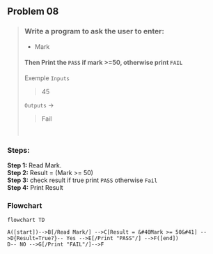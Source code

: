 ## Problem 08

>### Write a program to ask the user to enter:
> - Mark<br>
>#### Then Print the `PASS` if mark >=50, otherwise print `FAIL`
> Exemple `Inputs`
>>45 <br>
>
> `Outputs` ->
>>Fail
><br>
 




### Steps:

**Step 1:** Read Mark. <br>
**Step 2:** Result = (Mark >= 50)<br>
**Step 3:** check result if true print `PASS` otherwise `Fail`<br>
**Step 4:** Print Result  <br>

### Flowchart 

```mermaid
flowchart TD

A([start])-->B[/Read Mark/] -->C[Result = &#40Mark >= 50&#41] -->D{Result=True?}-- Yes -->E[/Print "PASS"/] -->F([end])
D-- NO -->G[/Print "FAIL"/]-->F


```